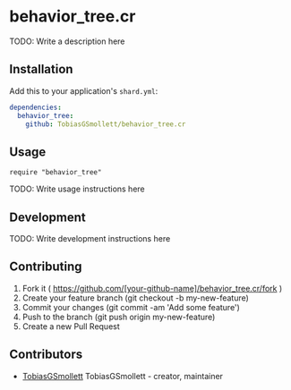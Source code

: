# behavior_tree.cr

TODO: Write a description here

## Installation

Add this to your application's `shard.yml`:

```yaml
dependencies:
  behavior_tree:
    github: TobiasGSmollett/behavior_tree.cr
```

## Usage

```crystal
require "behavior_tree"
```

TODO: Write usage instructions here

## Development

TODO: Write development instructions here

## Contributing

1. Fork it ( https://github.com/[your-github-name]/behavior_tree.cr/fork )
2. Create your feature branch (git checkout -b my-new-feature)
3. Commit your changes (git commit -am 'Add some feature')
4. Push to the branch (git push origin my-new-feature)
5. Create a new Pull Request

## Contributors

- [TobiasGSmollett](https://github.com/[your-github-name]) TobiasGSmollett - creator, maintainer
